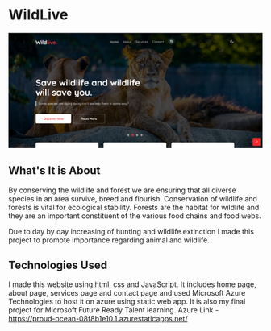 # WildLive
![](assets/images/demo_1.png)

## What's It is About

By conserving the wildlife and forest we are ensuring that all diverse species in an area survive, breed and flourish. Conservation of wildlife and forests is vital for ecological stability. Forests are the habitat for wildlife and they are an important constituent of the various food chains and food webs.

Due to day by day increasing of hunting and wildlife extinction I made this project to promote importance regarding animal and wildlife.

## Technologies Used

I made this website using html, css and JavaScript. It includes home page, about page, services page and contact page and used Microsoft Azure Technologies to host it on azure using static web app. It is also my final project for Microsoft Future Ready Talent learning.
Azure Link - https://proud-ocean-08f8b1e10.1.azurestaticapps.net/
